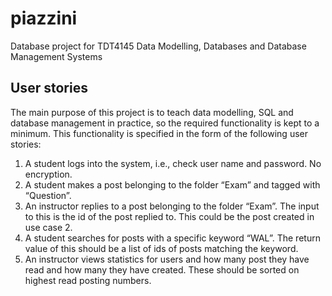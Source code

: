 # piazzini
Database project for TDT4145 Data Modelling, Databases and Database Management Systems

## User stories
The main purpose of this project is to teach data modelling, SQL and database management in practice, so the required functionality is kept to a minimum. This functionality is specified in the form of the following user stories:
1. A student logs into the system, i.e., check user name and password. No encryption.
2. A student makes a post belonging to the folder “Exam” and tagged with “Question”.
3. An instructor replies to a post belonging to the folder “Exam”. The input to this is the id of the post replied to. This could be the post created in use case 2.
4. A student searches for posts with a specific keyword “WAL”. The return value of this should be a list of ids of posts matching the keyword.
5. An instructor views statistics for users and how many post they have read and how many they have created. These should be sorted on highest read posting numbers. 
